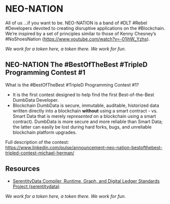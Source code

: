 # NEO-NATION

All of us …if you want to be. NEO-NATION is a band of #DLT #Rebel #Developers devoted to creating disruptive applications on the #Blockchain. We’re inspired by a set of principles similar to those of Kenny Chesney’s #NoShoesNation (https://www.youtube.com/watch?v=-01jhW_Yzhs).

*We work for a token here, a token there. We work for fun.*

## NEO-NATION The #BestOfTheBest #TripleD Programming Contest #1

What is the #BestOfTheBest #TripleD Programming Contest #1?

* It is the first contest designed to help find the first Best-of-the-Best DumbData Developer.
* Blockchain DumbData is secure, immutable, auditable, historized data written directly into a blockchain **without** using a smart contract - vs. Smart Data that is merely *represented* on a blockchain using a smart contract). DumbData is more secure and more reliable than Smart Data; the latter can easily be lost during hard forks, bugs, and unreliable blockchain platform upgrades.

Full description of the contest: https://www.linkedin.com/pulse/announcement-neo-nation-bestofthebest-tripled-contest-michael-herman/

## Resources

* [SerentityData Compiler, Runtime, Graph, and Digital Ledger Standards Project (serentitydata)](https://github.com/mwherman2000/serentitydata/blob/master/README.md)

*We work for a token here, a token there. We work for fun.*